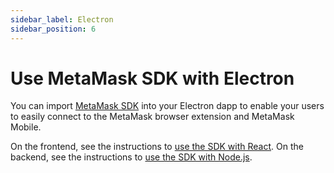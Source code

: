```yaml
---
sidebar_label: Electron
sidebar_position: 6
---
```


# Use MetaMask SDK with Electron

You can import [MetaMask SDK](../../../concepts/sdk.md) into your Electron dapp to enable your users
to easily connect to the MetaMask browser extension and MetaMask Mobile.

On the frontend, see the instructions to [use the SDK with React](react.md).
On the backend, see the instructions to [use the SDK with Node.js](nodejs.md).